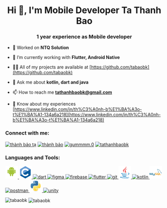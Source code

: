 
<h1 align="center">Hi 👋, I'm Mobile Developer Ta Thanh Bao</h1>
<h3 align="center">1 year experience as Mobile developer</h3>

- 🔭 Worked on **NTQ Solution**

- 🌱 I’m currently working with **Flutter, Android Native**

- 👨‍💻 All of my projects are available at [https://github.com/tabaobk](https://github.com/tabaobk)

- 💬 Ask me about **kotlin, dart and java**

- 📫 How to reach me **tathanhbaobk@gmail.com**

- 📄 Know about my experiences [https://www.linkedin.com/in/th%C3%A0nh-b%E1%BA%A3o-t%E1%BA%A1-134a6a218](https://www.linkedin.com/in/th%C3%A0nh-b%E1%BA%A3o-t%E1%BA%A1-134a6a218)

<h3 align="left">Connect with me:</h3>
<p align="left">
<a href="https://linkedin.com/in/thành bảo tạ" target="blank"><img align="center" src="https://raw.githubusercontent.com/rahuldkjain/github-profile-readme-generator/master/src/images/icons/Social/linked-in-alt.svg" alt="thành bảo tạ" height="30" width="40" /></a>
<a href="https://fb.com/thành bảo" target="blank"><img align="center" src="https://raw.githubusercontent.com/rahuldkjain/github-profile-readme-generator/master/src/images/icons/Social/facebook.svg" alt="thành bảo" height="30" width="40" /></a>
<a href="https://instagram.com/gummmm.0" target="blank"><img align="center" src="https://raw.githubusercontent.com/rahuldkjain/github-profile-readme-generator/master/src/images/icons/Social/instagram.svg" alt="gummmm.0" height="30" width="40" /></a>
<a href="https://www.hackerrank.com/tathanhbaobk" target="blank"><img align="center" src="https://raw.githubusercontent.com/rahuldkjain/github-profile-readme-generator/master/src/images/icons/Social/hackerrank.svg" alt="tathanhbaobk" height="30" width="40" /></a>
</p>

<h3 align="left">Languages and Tools:</h3>
<p align="left"> <a href="https://developer.android.com" target="_blank" rel="noreferrer"> <img src="https://raw.githubusercontent.com/devicons/devicon/master/icons/android/android-original-wordmark.svg" alt="android" width="40" height="40"/> </a> <a href="https://www.cprogramming.com/" target="_blank" rel="noreferrer"> <img src="https://raw.githubusercontent.com/devicons/devicon/master/icons/c/c-original.svg" alt="c" width="40" height="40"/> </a> <a href="https://dart.dev" target="_blank" rel="noreferrer"> <img src="https://www.vectorlogo.zone/logos/dartlang/dartlang-icon.svg" alt="dart" width="40" height="40"/> </a> <a href="https://www.figma.com/" target="_blank" rel="noreferrer"> <img src="https://www.vectorlogo.zone/logos/figma/figma-icon.svg" alt="figma" width="40" height="40"/> </a> <a href="https://firebase.google.com/" target="_blank" rel="noreferrer"> <img src="https://www.vectorlogo.zone/logos/firebase/firebase-icon.svg" alt="firebase" width="40" height="40"/> </a> <a href="https://flutter.dev" target="_blank" rel="noreferrer"> <img src="https://www.vectorlogo.zone/logos/flutterio/flutterio-icon.svg" alt="flutter" width="40" height="40"/> </a> <a href="https://git-scm.com/" target="_blank" rel="noreferrer"> <img src="https://www.vectorlogo.zone/logos/git-scm/git-scm-icon.svg" alt="git" width="40" height="40"/> </a> <a href="https://www.java.com" target="_blank" rel="noreferrer"> <img src="https://raw.githubusercontent.com/devicons/devicon/master/icons/java/java-original.svg" alt="java" width="40" height="40"/> </a> <a href="https://kotlinlang.org" target="_blank" rel="noreferrer"> <img src="https://www.vectorlogo.zone/logos/kotlinlang/kotlinlang-icon.svg" alt="kotlin" width="40" height="40"/> </a> <a href="https://www.mysql.com/" target="_blank" rel="noreferrer"> <img src="https://raw.githubusercontent.com/devicons/devicon/master/icons/mysql/mysql-original-wordmark.svg" alt="mysql" width="40" height="40"/> </a> <a href="https://postman.com" target="_blank" rel="noreferrer"> <img src="https://www.vectorlogo.zone/logos/getpostman/getpostman-icon.svg" alt="postman" width="40" height="40"/> </a> <a href="https://www.python.org" target="_blank" rel="noreferrer"> <img src="https://raw.githubusercontent.com/devicons/devicon/master/icons/python/python-original.svg" alt="python" width="40" height="40"/> </a> <a href="https://unity.com/" target="_blank" rel="noreferrer"> <img src="https://www.vectorlogo.zone/logos/unity3d/unity3d-icon.svg" alt="unity" width="40" height="40"/> </a> </p>

<p><img align="left" src="https://github-readme-stats.vercel.app/api/top-langs?username=tabaobk&show_icons=true&bg_color=fbe783&locale=en&layout=compact" alt="tabaobk" /></p>

<p>&nbsp;<img align="center" src="https://github-readme-stats.vercel.app/api?username=tabaobk&show_icons=true&bg_color=42d0ff&locale=en" alt="tabaobk" /></p>


